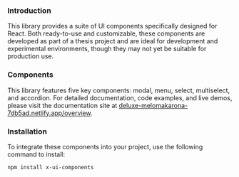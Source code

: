 ### Introduction

This library provides a suite of UI components specifically designed for React. Both ready-to-use and customizable, these components are developed as part of a thesis project and are ideal for development and experimental environments, though they may not yet be suitable for production use.

### Components

This library features five key components: modal, menu, select, multiselect, and accordion. For detailed documentation, code examples, and live demos, please visit the documentation site at [deluxe-melomakarona-7db5ad.netlify.app/overview](https://deluxe-melomakarona-7db5ad.netlify.app/overview).

### Installation

To integrate these components into your project, use the following command to install:

```bash
npm install x-ui-components
```
